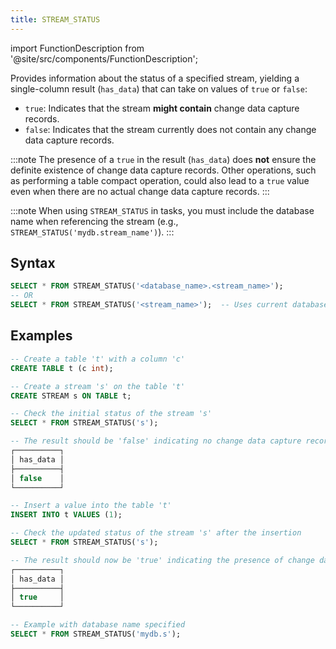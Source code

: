 ```yaml
---
title: STREAM_STATUS
---
```

import FunctionDescription from '@site/src/components/FunctionDescription';

<FunctionDescription description="Introduced or updated: v1.2.225"/>

Provides information about the status of a specified stream, yielding a single-column result (`has_data`) that can take on values of `true` or `false`: 

- `true`: Indicates that the stream **might contain** change data capture records.
- `false`: Indicates that the stream currently does not contain any change data capture records.

:::note
The presence of a `true` in the result (`has_data`) does **not** ensure the definite existence of change data capture records. Other operations, such as performing a table compact operation, could also lead to a `true` value even when there are no actual change data capture records.
:::

:::note
When using `STREAM_STATUS` in tasks, you must include the database name when referencing the stream (e.g., `STREAM_STATUS('mydb.stream_name')`).
:::

## Syntax

```sql
SELECT * FROM STREAM_STATUS('<database_name>.<stream_name>');
-- OR
SELECT * FROM STREAM_STATUS('<stream_name>');  -- Uses current database
```

## Examples

```sql
-- Create a table 't' with a column 'c'
CREATE TABLE t (c int);

-- Create a stream 's' on the table 't'
CREATE STREAM s ON TABLE t;

-- Check the initial status of the stream 's'
SELECT * FROM STREAM_STATUS('s');

-- The result should be 'false' indicating no change data capture records initially
┌──────────┐
│ has_data │
├──────────┤
│ false    │
└──────────┘

-- Insert a value into the table 't'
INSERT INTO t VALUES (1);

-- Check the updated status of the stream 's' after the insertion
SELECT * FROM STREAM_STATUS('s');

-- The result should now be 'true' indicating the presence of change data capture records
┌──────────┐
│ has_data │
├──────────┤
│ true     │
└──────────┘

-- Example with database name specified
SELECT * FROM STREAM_STATUS('mydb.s');
```

